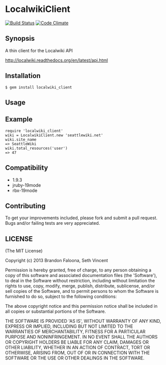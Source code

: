 LocalwikiClient
===============
[![Build Status](https://travis-ci.org/bfaloona/localwiki_client.png?branch=master)](https://travis-ci.org/bfaloona/localwiki_client) [![Code Climate](https://codeclimate.com/badge.png)](https://codeclimate.com/github/bfaloona/localwiki_client)

Synopsis
--------

A thin client for the Localwiki API

http://localwiki.readthedocs.org/en/latest/api.html

Installation
------------

    $ gem install localwiki_client

Usage
-----

## Example

    require 'localwiki_client'
    wiki = LocalwikiClient.new 'seattlewiki.net'
    wiki.site_name
    => SeattleWiki
    wiki.total_resources('user')
    => 47

Compatibility
-------------
 * 1.9.3
 * jruby-19mode
 * rbx-19mode

Contributing
------------

To get your improvements included, please fork and submit a pull request.
Bugs and/or failing tests are very appreciated.

LICENSE
-------

(The MIT License)

Copyright (c) 2013 Brandon Faloona, Seth Vincent

Permission is hereby granted, free of charge, to any person obtaining
a copy of this software and associated documentation files (the
'Software'), to deal in the Software without restriction, including
without limitation the rights to use, copy, modify, merge, publish,
distribute, sublicense, and/or sell copies of the Software, and to
permit persons to whom the Software is furnished to do so, subject to
the following conditions:

The above copyright notice and this permission notice shall be
included in all copies or substantial portions of the Software.

THE SOFTWARE IS PROVIDED 'AS IS', WITHOUT WARRANTY OF ANY KIND,
EXPRESS OR IMPLIED, INCLUDING BUT NOT LIMITED TO THE WARRANTIES OF
MERCHANTABILITY, FITNESS FOR A PARTICULAR PURPOSE AND NONINFRINGEMENT.
IN NO EVENT SHALL THE AUTHORS OR COPYRIGHT HOLDERS BE LIABLE FOR ANY
CLAIM, DAMAGES OR OTHER LIABILITY, WHETHER IN AN ACTION OF CONTRACT,
TORT OR OTHERWISE, ARISING FROM, OUT OF OR IN CONNECTION WITH THE
SOFTWARE OR THE USE OR OTHER DEALINGS IN THE SOFTWARE.
